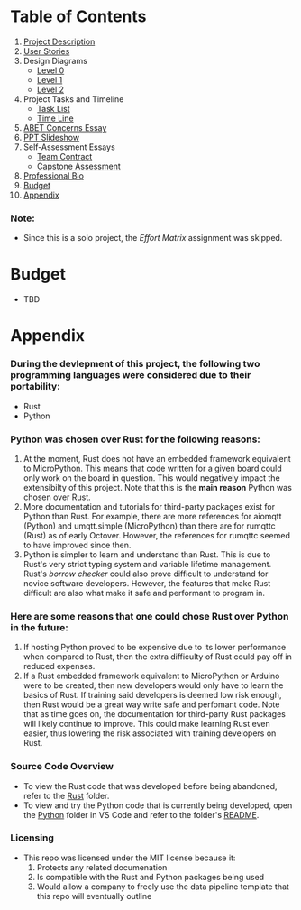 # Table of Contents
1. [Project Description](./docs/project_description.md)
2. [User Stories](./docs/user_stories.md)
3. Design Diagrams
    - [Level 0](./docs/design_diagrams/D0.pdf)
    - [Level 1](./docs/design_diagrams/D1.pdf)
    - [Level 2](./docs/design_diagrams/D2.pdf)
4. Project Tasks and Timeline
    - [Task List](./docs/tasklist.md)
    - [Time Line](./docs/timeline.md)
5. [ABET Concerns Essay](./docs/essays/constraints-essay-gr.pdf)
6. [PPT Slideshow](./docs/presentations/Midterm_Presentation.pdf)
7. Self-Assessment Essays
    - [Team Contract](./docs/essays/team-contract-gr.pdf)
    - [Capstone Assessment](./docs/essays/capstone-assessment-gr.pdf)
8. [Professional Bio](./docs/bio_rodriguez.md)
9. [Budget](#budget)
10. [Appendix](#appendix)

### Note:
- Since this is a solo project, the *Effort Matrix* assignment was skipped. 

# Budget
- TBD

# Appendix
### During the devlepment of this project, the following two programming languages were considered due to their portability:
- Rust
- Python

### Python was chosen over Rust for the following reasons:
1. At the moment, Rust does not have an embedded framework equivalent to MicroPython. This means that code written for a given board could only work on the board in question. This would negatively impact the extensibilty of this project. Note that this is the **main reason** Python was chosen over Rust.
2. More documentation and tutorials for third-party packages exist for Python than Rust. For example, there are more references for aiomqtt (Python) and umqtt.simple (MicroPython) than there are for rumqttc (Rust) as of early Octover. However, the references for rumqttc seemed to have improved since then.
3. Python is simpler to learn and understand than Rust. This is due to Rust's very strict typing system and variable lifetime management. Rust's *borrow checker* could also prove difficult to understand for novice software developers. However, the features that make Rust difficult are also what make it safe and performant to program in.

### Here are some reasons that one could chose Rust over Python in the future:
1. If hosting Python proved to be expensive due to its lower performance when compared to Rust, then the extra difficulty of Rust could pay off in reduced expenses.
2. If a Rust embedded framework equivalent to MicroPython or Arduino were to be created, then new developers would only have to learn the basics of Rust. If training said developers is deemed low risk enough, then Rust would be a great way write safe and perfomant code. Note that as time goes on, the documentation for third-party Rust packages will likely continue to improve. This could make learning Rust even easier, thus lowering the risk associated with training developers on Rust.

### Source Code Overview
- To view the Rust code that was developed before being abandoned, refer to the [Rust](Rust/) folder.
- To view and try the Python code that is currently being developed, open the [Python](Python/) folder in VS Code and refer to the folder's [README](Python/README.md).

### Licensing
- This repo was licensed under the MIT license because it:
    1. Protects any related documenation
    2. Is compatible with the Rust and Python packages being used
    3. Would allow a company to freely use the data pipeline template that this repo will eventually outline
